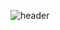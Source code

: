 ![header](https://capsule-render.vercel.app/api?type=wave&color=auto&height=300&section=header&text=유나%20render&fontSize=90)
